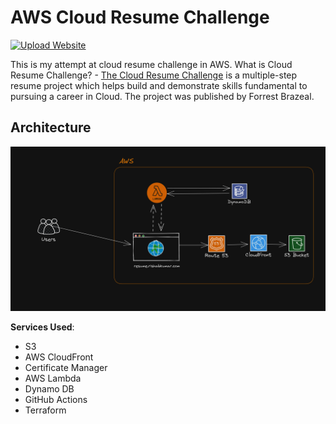 # AWS Cloud Resume Challenge
[![Upload Website](https://github.com/rishabkumar7/aws-cloud-resume-challenge/actions/workflows/front-end-CICD.yml/badge.svg)](https://github.com/rishabkumar7/aws-cloud-resume-challenge/actions/workflows/front-end-CICD.yml)

This is my attempt at cloud resume challenge in AWS.
What is Cloud Resume Challenge? - [The Cloud Resume Challenge](https://cloudresumechallenge.dev/) is a multiple-step resume project which helps build and demonstrate skills fundamental to pursuing a career in Cloud. The project was published by Forrest Brazeal.

## Architecture

![Architecture Diagram](resume/img/AWS-Architecture-Cloud-resume-challenge.png)

**Services Used**:

- S3
- AWS CloudFront
- Certificate Manager
- AWS Lambda
- Dynamo DB
- GitHub Actions
- Terraform

  
